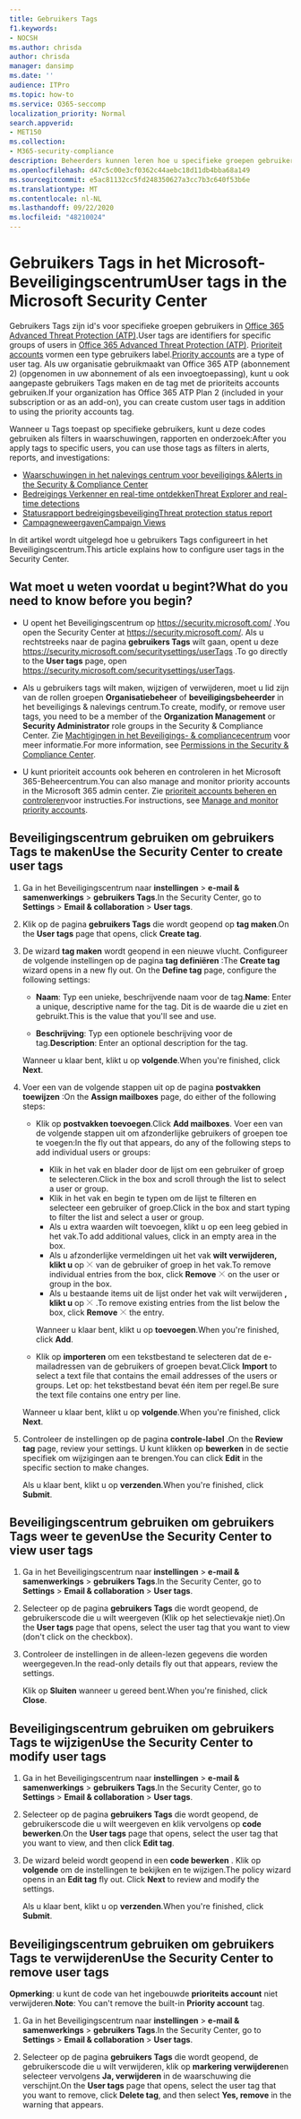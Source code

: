 ```yaml
---
title: Gebruikers Tags
f1.keywords:
- NOCSH
ms.author: chrisda
author: chrisda
manager: dansimp
ms.date: ''
audience: ITPro
ms.topic: how-to
ms.service: O365-seccomp
localization_priority: Normal
search.appverid:
- MET150
ms.collection:
- M365-security-compliance
description: Beheerders kunnen leren hoe u specifieke groepen gebruikers kunt identificeren met gebruikers Tags in Oiffce 365 ATP-abonnement 2. Labels filteren is beschikbaar via waarschuwingen, rapporten en onderzoeken in Office 365 ATP om snel de gecodeerde gebruikers te identificeren.
ms.openlocfilehash: d47c5c00e3cf0362c44aebc18d11db4bba68a149
ms.sourcegitcommit: e5ac81132cc5fd248350627a3cc7b3c640f53b6e
ms.translationtype: MT
ms.contentlocale: nl-NL
ms.lasthandoff: 09/22/2020
ms.locfileid: "48210024"
---
```

# <a name="user-tags-in-the-microsoft-security-center"></a><span data-ttu-id="5c042-104">Gebruikers Tags in het Microsoft-Beveiligingscentrum</span><span class="sxs-lookup"><span data-stu-id="5c042-104">User tags in the Microsoft Security Center</span></span>

<span data-ttu-id="5c042-105">Gebruikers Tags zijn id's voor specifieke groepen gebruikers in [Office 365 Advanced Threat Protection (ATP)](office-365-atp.md).</span><span class="sxs-lookup"><span data-stu-id="5c042-105">User tags are identifiers for specific groups of users in [Office 365 Advanced Threat Protection (ATP)](office-365-atp.md).</span></span> <span data-ttu-id="5c042-106">[Prioriteit accounts](https://docs.microsoft.com/microsoft-365/admin/setup/priority-accounts) vormen een type gebruikers label.</span><span class="sxs-lookup"><span data-stu-id="5c042-106">[Priority accounts](https://docs.microsoft.com/microsoft-365/admin/setup/priority-accounts) are a type of user tag.</span></span> <span data-ttu-id="5c042-107">Als uw organisatie gebruikmaakt van Office 365 ATP (abonnement 2) (opgenomen in uw abonnement of als een invoegtoepassing), kunt u ook aangepaste gebruikers Tags maken en de tag met de prioriteits accounts gebruiken.</span><span class="sxs-lookup"><span data-stu-id="5c042-107">If your organization has Office 365 ATP Plan 2 (included in your subscription or as an add-on), you can create custom user tags in addition to using the priority accounts tag.</span></span>

<span data-ttu-id="5c042-108">Wanneer u Tags toepast op specifieke gebruikers, kunt u deze codes gebruiken als filters in waarschuwingen, rapporten en onderzoek:</span><span class="sxs-lookup"><span data-stu-id="5c042-108">After you apply tags to specific users, you can use those tags as filters in alerts, reports, and investigations:</span></span>

- [<span data-ttu-id="5c042-109">Waarschuwingen in het nalevings centrum voor beveiligings &</span><span class="sxs-lookup"><span data-stu-id="5c042-109">Alerts in the Security & Compliance Center</span></span>](alerts.md)
- [<span data-ttu-id="5c042-110">Bedreigings Verkenner en real-time ontdekken</span><span class="sxs-lookup"><span data-stu-id="5c042-110">Threat Explorer and real-time detections</span></span>](threat-explorer.md)
- [<span data-ttu-id="5c042-111">Statusrapport bedreigingsbeveiliging</span><span class="sxs-lookup"><span data-stu-id="5c042-111">Threat protection status report</span></span>](view-email-security-reports.md#threat-protection-status-report)
- [<span data-ttu-id="5c042-112">Campagneweergaven</span><span class="sxs-lookup"><span data-stu-id="5c042-112">Campaign Views</span></span>](campaigns.md)

<span data-ttu-id="5c042-113">In dit artikel wordt uitgelegd hoe u gebruikers Tags configureert in het Beveiligingscentrum.</span><span class="sxs-lookup"><span data-stu-id="5c042-113">This article explains how to configure user tags in the Security Center.</span></span>

## <a name="what-do-you-need-to-know-before-you-begin"></a><span data-ttu-id="5c042-114">Wat moet u weten voordat u begint?</span><span class="sxs-lookup"><span data-stu-id="5c042-114">What do you need to know before you begin?</span></span>

- <span data-ttu-id="5c042-115">U opent het Beveiligingscentrum op <https://security.microsoft.com/> .</span><span class="sxs-lookup"><span data-stu-id="5c042-115">You open the Security Center at <https://security.microsoft.com/>.</span></span> <span data-ttu-id="5c042-116">Als u rechtstreeks naar de pagina **gebruikers Tags** wilt gaan, opent u deze <https://security.microsoft.com/securitysettings/userTags> .</span><span class="sxs-lookup"><span data-stu-id="5c042-116">To go directly to the **User tags** page, open <https://security.microsoft.com/securitysettings/userTags>.</span></span>

- <span data-ttu-id="5c042-117">Als u gebruikers tags wilt maken, wijzigen of verwijderen, moet u lid zijn van de rollen groepen **Organisatiebeheer** of **beveiligingsbeheerder** in het beveiligings & nalevings centrum.</span><span class="sxs-lookup"><span data-stu-id="5c042-117">To create, modify, or remove user tags, you need to be a member of the **Organization Management** or **Security Administrator** role groups in the Security & Compliance Center.</span></span> <span data-ttu-id="5c042-118">Zie [Machtigingen in het Beveiligings- & compliancecentrum](permissions-in-the-security-and-compliance-center.md) voor meer informatie.</span><span class="sxs-lookup"><span data-stu-id="5c042-118">For more information, see [Permissions in the Security & Compliance Center](permissions-in-the-security-and-compliance-center.md).</span></span>

- <span data-ttu-id="5c042-119">U kunt prioriteit accounts ook beheren en controleren in het Microsoft 365-Beheercentrum.</span><span class="sxs-lookup"><span data-stu-id="5c042-119">You can also manage and monitor priority accounts in the Microsoft 365 admin center.</span></span> <span data-ttu-id="5c042-120">Zie [prioriteit accounts beheren en controleren](https://docs.microsoft.com/microsoft-365/admin/setup/priority-accounts)voor instructies.</span><span class="sxs-lookup"><span data-stu-id="5c042-120">For instructions, see [Manage and monitor priority accounts](https://docs.microsoft.com/microsoft-365/admin/setup/priority-accounts).</span></span>

## <a name="use-the-security-center-to-create-user-tags"></a><span data-ttu-id="5c042-121">Beveiligingscentrum gebruiken om gebruikers Tags te maken</span><span class="sxs-lookup"><span data-stu-id="5c042-121">Use the Security Center to create user tags</span></span>

1. <span data-ttu-id="5c042-122">Ga in het Beveiligingscentrum naar **instellingen** \> **e-mail & samenwerkings** \> **gebruikers Tags**.</span><span class="sxs-lookup"><span data-stu-id="5c042-122">In the Security Center, go to **Settings** \> **Email & collaboration** \> **User tags**.</span></span>

2. <span data-ttu-id="5c042-123">Klik op de pagina **gebruikers Tags** die wordt geopend op **tag maken**.</span><span class="sxs-lookup"><span data-stu-id="5c042-123">On the **User tags** page that opens, click **Create tag**.</span></span>

3. <span data-ttu-id="5c042-124">De wizard **tag maken** wordt geopend in een nieuwe vlucht. Configureer de volgende instellingen op de pagina **tag definiëren** :</span><span class="sxs-lookup"><span data-stu-id="5c042-124">The **Create tag** wizard opens in a new fly out. On the **Define tag** page, configure the following settings:</span></span>

   - <span data-ttu-id="5c042-125">**Naam**: Typ een unieke, beschrijvende naam voor de tag.</span><span class="sxs-lookup"><span data-stu-id="5c042-125">**Name**: Enter a unique, descriptive name for the tag.</span></span> <span data-ttu-id="5c042-126">Dit is de waarde die u ziet en gebruikt.</span><span class="sxs-lookup"><span data-stu-id="5c042-126">This is the value that you'll see and use.</span></span>

   - <span data-ttu-id="5c042-127">**Beschrijving**: Typ een optionele beschrijving voor de tag.</span><span class="sxs-lookup"><span data-stu-id="5c042-127">**Description**: Enter an optional description for the tag.</span></span>

   <span data-ttu-id="5c042-128">Wanneer u klaar bent, klikt u op **volgende**.</span><span class="sxs-lookup"><span data-stu-id="5c042-128">When you're finished, click **Next**.</span></span>

4. <span data-ttu-id="5c042-129">Voer een van de volgende stappen uit op de pagina **postvakken toewijzen** :</span><span class="sxs-lookup"><span data-stu-id="5c042-129">On the **Assign mailboxes** page, do either of the following steps:</span></span>

   - <span data-ttu-id="5c042-130">Klik op **postvakken toevoegen**.</span><span class="sxs-lookup"><span data-stu-id="5c042-130">Click **Add mailboxes**.</span></span> <span data-ttu-id="5c042-131">Voer een van de volgende stappen uit om afzonderlijke gebruikers of groepen toe te voegen:</span><span class="sxs-lookup"><span data-stu-id="5c042-131">In the fly out that appears, do any of the following steps to add individual users or groups:</span></span>

     - <span data-ttu-id="5c042-132">Klik in het vak en blader door de lijst om een gebruiker of groep te selecteren.</span><span class="sxs-lookup"><span data-stu-id="5c042-132">Click in the box and scroll through the list to select a user or group.</span></span>
     - <span data-ttu-id="5c042-133">Klik in het vak en begin te typen om de lijst te filteren en selecteer een gebruiker of groep.</span><span class="sxs-lookup"><span data-stu-id="5c042-133">Click in the box and start typing to filter the list and select a user or group.</span></span>
     - <span data-ttu-id="5c042-134">Als u extra waarden wilt toevoegen, klikt u op een leeg gebied in het vak.</span><span class="sxs-lookup"><span data-stu-id="5c042-134">To add additional values, click in an empty area in the box.</span></span>
     - <span data-ttu-id="5c042-135">Als u afzonderlijke vermeldingen uit het vak **wilt verwijderen, klikt u** op ![ het pictogram verwijderen ](../../media/scc-remove-icon.png) van de gebruiker of groep in het vak.</span><span class="sxs-lookup"><span data-stu-id="5c042-135">To remove individual entries from the box, click **Remove** ![Remove icon](../../media/scc-remove-icon.png) on the user or group in the box.</span></span>
     - <span data-ttu-id="5c042-136">Als u bestaande items uit de lijst onder het vak wilt verwijderen **, klikt u** op ![ het pictogram verwijderen verwijderen ](../../media/scc-remove-icon.png) .</span><span class="sxs-lookup"><span data-stu-id="5c042-136">To remove existing entries from the list below the box, click **Remove** ![Remove icon](../../media/scc-remove-icon.png) the entry.</span></span>

     <span data-ttu-id="5c042-137">Wanneer u klaar bent, klikt u op **toevoegen**.</span><span class="sxs-lookup"><span data-stu-id="5c042-137">When you're finished, click **Add**.</span></span>

   - <span data-ttu-id="5c042-138">Klik op **importeren** om een tekstbestand te selecteren dat de e-mailadressen van de gebruikers of groepen bevat.</span><span class="sxs-lookup"><span data-stu-id="5c042-138">Click **Import** to select a text file that contains the email addresses of the users or groups.</span></span> <span data-ttu-id="5c042-139">Let op: het tekstbestand bevat één item per regel.</span><span class="sxs-lookup"><span data-stu-id="5c042-139">Be sure the text file contains one entry per line.</span></span>

   <span data-ttu-id="5c042-140">Wanneer u klaar bent, klikt u op **volgende**.</span><span class="sxs-lookup"><span data-stu-id="5c042-140">When you're finished, click **Next**.</span></span>

5. <span data-ttu-id="5c042-141">Controleer de instellingen op de pagina **controle-label** .</span><span class="sxs-lookup"><span data-stu-id="5c042-141">On the **Review tag** page, review your settings.</span></span> <span data-ttu-id="5c042-142">U kunt klikken op **bewerken** in de sectie specifiek om wijzigingen aan te brengen.</span><span class="sxs-lookup"><span data-stu-id="5c042-142">You can click **Edit** in the specific section to make changes.</span></span>

   <span data-ttu-id="5c042-143">Als u klaar bent, klikt u op **verzenden**.</span><span class="sxs-lookup"><span data-stu-id="5c042-143">When you're finished, click **Submit**.</span></span>

## <a name="use-the-security-center-to-view-user-tags"></a><span data-ttu-id="5c042-144">Beveiligingscentrum gebruiken om gebruikers Tags weer te geven</span><span class="sxs-lookup"><span data-stu-id="5c042-144">Use the Security Center to view user tags</span></span>

1. <span data-ttu-id="5c042-145">Ga in het Beveiligingscentrum naar **instellingen** \> **e-mail & samenwerkings** \> **gebruikers Tags**.</span><span class="sxs-lookup"><span data-stu-id="5c042-145">In the Security Center, go to **Settings** \> **Email & collaboration** \> **User tags**.</span></span>

2. <span data-ttu-id="5c042-146">Selecteer op de pagina **gebruikers Tags** die wordt geopend, de gebruikerscode die u wilt weergeven (Klik op het selectievakje niet).</span><span class="sxs-lookup"><span data-stu-id="5c042-146">On the **User tags** page that opens, select the user tag that you want to view (don't click on the checkbox).</span></span>

3. <span data-ttu-id="5c042-147">Controleer de instellingen in de alleen-lezen gegevens die worden weergegeven.</span><span class="sxs-lookup"><span data-stu-id="5c042-147">In the read-only details fly out that appears, review the settings.</span></span>

   <span data-ttu-id="5c042-148">Klik op **Sluiten** wanneer u gereed bent.</span><span class="sxs-lookup"><span data-stu-id="5c042-148">When you're finished, click **Close**.</span></span>

## <a name="use-the-security-center-to-modify-user-tags"></a><span data-ttu-id="5c042-149">Beveiligingscentrum gebruiken om gebruikers Tags te wijzigen</span><span class="sxs-lookup"><span data-stu-id="5c042-149">Use the Security Center to modify user tags</span></span>

1. <span data-ttu-id="5c042-150">Ga in het Beveiligingscentrum naar **instellingen** \> **e-mail & samenwerkings** \> **gebruikers Tags**.</span><span class="sxs-lookup"><span data-stu-id="5c042-150">In the Security Center, go to **Settings** \> **Email & collaboration** \> **User tags**.</span></span>

2. <span data-ttu-id="5c042-151">Selecteer op de pagina **gebruikers Tags** die wordt geopend, de gebruikerscode die u wilt weergeven en klik vervolgens op **code bewerken**.</span><span class="sxs-lookup"><span data-stu-id="5c042-151">On the **User tags** page that opens, select the user tag that you want to view, and then click **Edit tag**.</span></span>

3. <span data-ttu-id="5c042-152">De wizard beleid wordt geopend in een **code bewerken** . Klik op **volgende** om de instellingen te bekijken en te wijzigen.</span><span class="sxs-lookup"><span data-stu-id="5c042-152">The policy wizard opens in an **Edit tag** fly out. Click **Next** to review and modify the settings.</span></span>

   <span data-ttu-id="5c042-153">Als u klaar bent, klikt u op **verzenden**.</span><span class="sxs-lookup"><span data-stu-id="5c042-153">When you're finished, click **Submit**.</span></span>

## <a name="use-the-security-center-to-remove-user-tags"></a><span data-ttu-id="5c042-154">Beveiligingscentrum gebruiken om gebruikers Tags te verwijderen</span><span class="sxs-lookup"><span data-stu-id="5c042-154">Use the Security Center to remove user tags</span></span>

<span data-ttu-id="5c042-155">**Opmerking**: u kunt de code van het ingebouwde **prioriteits account** niet verwijderen.</span><span class="sxs-lookup"><span data-stu-id="5c042-155">**Note**: You can't remove the built-in **Priority account** tag.</span></span>

1. <span data-ttu-id="5c042-156">Ga in het Beveiligingscentrum naar **instellingen** \> **e-mail & samenwerkings** \> **gebruikers Tags**.</span><span class="sxs-lookup"><span data-stu-id="5c042-156">In the Security Center, go to **Settings** \> **Email & collaboration** \> **User tags**.</span></span>

2. <span data-ttu-id="5c042-157">Selecteer op de pagina **gebruikers Tags** die wordt geopend, de gebruikerscode die u wilt verwijderen, klik op **markering verwijderen**en selecteer vervolgens **Ja, verwijderen** in de waarschuwing die verschijnt.</span><span class="sxs-lookup"><span data-stu-id="5c042-157">On the **User tags** page that opens, select the user tag that you want to remove, click **Delete tag**, and then select **Yes, remove** in the warning that appears.</span></span>
